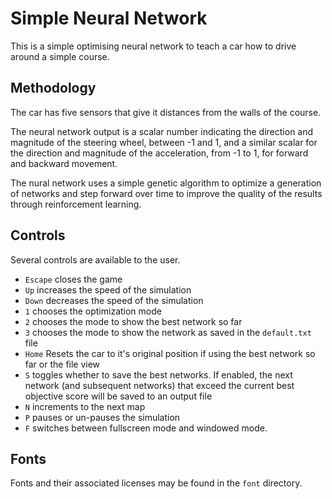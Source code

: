 # Simple Neural Network

This is a simple optimising neural network to teach a car how to drive around a simple course.

## Methodology

The car has five sensors that give it distances from the walls of the course.

The neural network output is a scalar number indicating the direction and magnitude of the steering wheel, between -1 and 1, and a similar scalar for the direction and magnitude of the acceleration, from -1 to 1, for forward and backward movement.

The nural network uses a simple genetic algorithm to optimize a generation of networks and step forward over time to improve the quality of the results through reinforcement learning.

## Controls

Several controls are available to the user.

* `Escape` closes the game
* `Up` increases the speed of the simulation
* `Down` decreases the speed of the simulation
* `1` chooses the optimization mode
* `2` chooses the mode to show the best network so far
* `3` chooses the mode to show the network as saved in the `default.txt` file
* `Home` Resets the car to it's original position if using the best network so far or the file view
* `S` toggles whether to save the best networks. If enabled, the next network (and subsequent networks) that exceed the current best objective score will be saved to an output file
* `N` increments to the next map
* `P` pauses or un-pauses the simulation
* `F` switches between fullscreen mode and windowed mode.

## Fonts

Fonts and their associated licenses may be found in the `font` directory.
